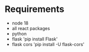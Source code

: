 # Requirements
- node 18
- all react packages
- python
- flask 'pip install Flask'
- flask cors 'pip install -U flask-cors'